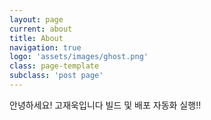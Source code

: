 ```yaml
---
layout: page
current: about
title: About
navigation: true
logo: 'assets/images/ghost.png'
class: page-template
subclass: 'post page'
---
```


안녕하세요! 고재욱입니다
빌드 및 배포 자동화 실행!!